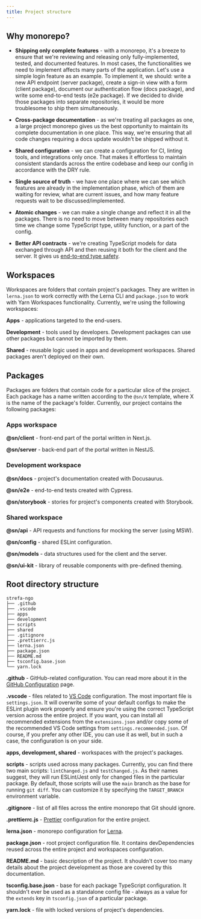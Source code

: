 ```yaml
---
title: Project structure
---
```


## Why monorepo?

- **Shipping only complete features** - with a monorepo, it's a breeze to ensure that we're reviewing and releasing only fully-implemented, tested, and documented features. In most cases, the functionalities we need to implement affects many parts of the application. Let's use a simple login feature as an example. To implement it, we should: write a new API endpoint (server package), create a sign-in view with a form (client package), document our authentication flow (docs package), and write some end-to-end tests (e2e package). If we decided to divide those packages into separate repositories, it would be more troublesome to ship them simultaneously.

- **Cross-package documentation** - as we're treating all packages as one, a large project monorepo gives us the best opportunity to maintain its complete documentation in one place. This way, we're ensuring that all code changes requiring a docs update wouldn't be shipped without it.

- **Shared configuration** - we can create a configuration for CI, linting tools, and integrations only once. That makes it effortless to maintain consistent standards across the entire codebase and keep our config in accordance with the DRY rule.

- **Single source of truth** - we have one place where we can see which features are already in the implementation phase, which of them are waiting for review, what are current issues, and how many feature requests wait to be discussed/implemented.

- **Atomic changes** - we can make a single change and reflect it in all the packages. There is no need to move between many repositories each time we change some TypeScript type, utility function, or a part of the config.

- **Better API contracts** - we're creating TypeScript models for data exchanged through API and then reusing it both for the client and the server. It gives us [end-to-end type safety](https://www.youtube.com/watch?v=GrnBXhsr0ng).

## Workspaces

Workspaces are folders that contain project's packages. They are written in `lerna.json` to work correctly with the Lerna CLI and `package.json` to work with Yarn Workspaces functionality. Currently, we're using the following workspaces:

**Apps** - applications targeted to the end-users.

**Development** - tools used by developers. Development packages can use other packages but cannot be imported by them.

**Shared** - reusable logic used in apps and development workspaces. Shared packages aren't deployed on their own.

## Packages

Packages are folders that contain code for a particular slice of the project. Each package has a name written according to the `@sn/X` template, where X is the name of the package's folder. Currently, our project contains the following packages:

### Apps workspace

**@sn/client** - front-end part of the portal written in Next.js.

**@sn/server** - back-end part of the portal written in NestJS.

### Development workspace

**@sn/docs** - project's documentation created with Docusaurus.

**@sn/e2e** - end-to-end tests created with Cypress.

**@sn/storybook** - stories for project's components created with Storybook.

### Shared workspace

**@sn/api** - API requests and functions for mocking the server (using MSW).

**@sn/config** - shared ESLint configuration.

**@sn/models** - data structures used for the client and the server.

**@sn/ui-kit** - library of reusable components with pre-defined theming.


## Root directory structure

```
strefa-ngo
├── .github
├── .vscode
├── apps
├── development
├── scripts
├── shared
├── .gitignore
├── .prettierrc.js
├── lerna.json
├── package.json
├── README.md
├── tsconfig.base.json
└── yarn.lock
```

**.github** - GitHub-related configuration. You can read more about it in the [GitHub Configuration](./github-configuration.md) page.

**.vscode** - files related to [VS Code](https://code.visualstudio.com/) configuration. The most important file is `settings.json`. It will overwrite some of your default configs to make the ESLint plugin work properly and ensure you're using the correct TypeScript version across the entire project. If you want, you can install all recommended extensions from the `extensions.json` and/or copy some of the recommended VS Code settings from `settings.recommended.json`. Of course, if you prefer any other IDE, you can use it as well, but in such a case, the configuration is on your side.

**apps, development, shared** - workspaces with the project's packages.

**scripts** - scripts used across many packages. Currently, you can find there two main scripts: `lintChanged.js` and `testChanged.js`. As their names suggest, they will run ESLint/Jest only for changed files in the particular package. By default, those scripts will use the `main` branch as the base for running `git diff`. You can customize it by specifying the `TARGET_BRANCH` environment variable.

**.gitignore** - list of all files across the entire monorepo that Git should ignore.

**.prettierrc.js** - [Prettier](https://prettier.io/) configuration for the entire project.

**lerna.json** - monorepo configuration for [Lerna](https://lerna.js.org/).

**package.json** - root project configuration file. It contains devDependencies reused across the entire project and workspaces configuration.

**README.md** - basic description of the project. It shouldn't cover too many details about the project development as those are covered by this documentation.

**tsconfig.base.json** - base for each package TypeScript configuration. It shouldn't ever be used as a standalone config file - always as a value for the `extends` key in `tsconfig.json` of a particular package.

**yarn.lock** - file with locked versions of project's dependencies.